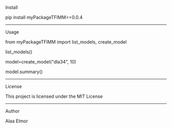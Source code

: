 Install

pip install myPackageTFIMM==0.0.4

----------------------------------------------

Usage

 from myPackageTFIMM import list_models, create_model

 list_models()

 model=create_model("dla34", 10)

 model.summary()

----------------------------------------------

License

This project is licensed under the MIT License

----------------------------------------------

Author

Alaa Elmor
